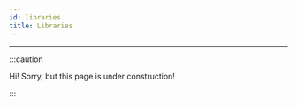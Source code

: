 ```yaml
---
id: libraries
title: Libraries
---
```


---------------

:::caution

Hi! Sorry, but this page is under construction!

:::